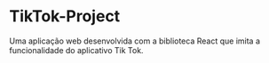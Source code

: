 # TikTok-Project
Uma aplicação web desenvolvida com a biblioteca React que imita a funcionalidade do aplicativo Tik Tok.
